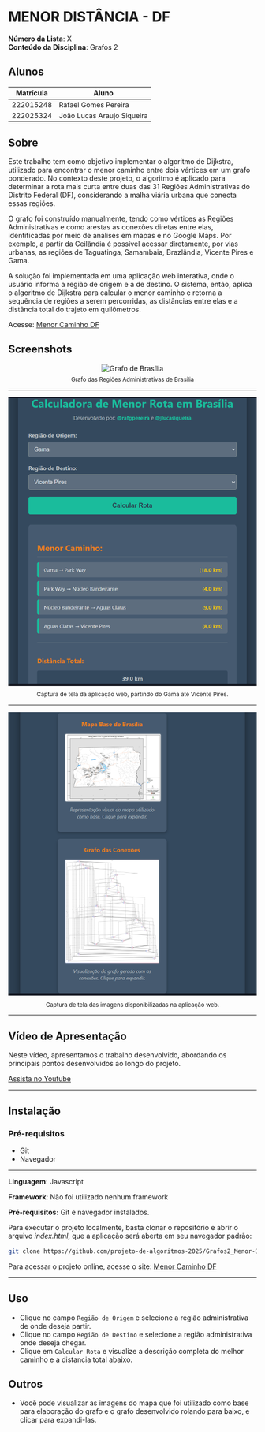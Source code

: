 # MENOR DISTÂNCIA - DF

**Número da Lista**: X<br>
**Conteúdo da Disciplina**: Grafos 2<br>

## Alunos

|Matrícula | Aluno |
| -- | -- |
| 222015248  |  Rafael Gomes Pereira |
| 222025324  |  João Lucas Araujo Siqueira |

## Sobre

Este trabalho tem como objetivo implementar o algoritmo de Dijkstra, utilizado para encontrar o menor caminho entre dois vértices em um grafo ponderado. No contexto deste projeto, o algoritmo é aplicado para determinar a rota mais curta entre duas das 31 Regiões Administrativas do Distrito Federal (DF), considerando a malha viária urbana que conecta essas regiões.

O grafo foi construído manualmente, tendo como vértices as Regiões Administrativas e como arestas as conexões diretas entre elas, identificadas por meio de análises em mapas e no Google Maps. Por exemplo, a partir da Ceilândia é possível acessar diretamente, por vias urbanas, as regiões de Taguatinga, Samambaia, Brazlândia, Vicente Pires e Gama.

A solução foi implementada em uma aplicação web interativa, onde o usuário informa a região de origem e a de destino. O sistema, então, aplica o algoritmo de Dijkstra para calcular o menor caminho e retorna a sequência de regiões a serem percorridas, as distâncias entre elas e a distância total do trajeto em quilômetros.

Acesse: [Menor Caminho DF](https://projeto-de-algoritmos-2025.github.io/Grafos2_Menor-Distancia-DF/)

## Screenshots

<center>

<p>
  <img src="grafo_brasilia.svg" alt="Grafo de Brasília">
  <br>
  <sub>Grafo das Regiões Administrativas de Brasília</sub>
</p>

---

<p>
  <img src="assets/site.png" alt="Site Funcionando">
  <br>
  <sub>Captura de tela da aplicação web, partindo do Gama até Vicente Pires.</sub>
</p>

---

<p>
  <img src="assets/fotos.png" alt="Imagens do site">
  <br>
  <sub>Captura de tela das imagens disponibilizadas na aplicação web.</sub>
</p>

---

</center>

## Vídeo de Apresentação

Neste vídeo, apresentamos o trabalho desenvolvido, abordando os principais pontos desenvolvidos ao longo do projeto.

[Assista no Youtube](https://youtu.be/bvvu0p0dONs)

---

## Instalação

### Pré-requisitos

- Git
- Navegador

---

**Linguagem**: Javascript <br>

**Framework**: Não foi utilizado nenhum framework<br>

**Pré-requisitos:** Git e navegador instalados.<br>

Para executar o projeto localmente, basta clonar o repositório e abrir o arquivo _index.html_, que a aplicação será aberta em seu navegador padrão:


```bash
git clone https://github.com/projeto-de-algoritmos-2025/Grafos2_Menor-Distancia-DF.git
```

Para acessar o projeto online, acesse o site:
[Menor Caminho DF](https://projeto-de-algoritmos-2025.github.io/Grafos2_Menor-Distancia-DF/)

---

## Uso

- Clique no campo `Região de Origem` e selecione a região administrativa de onde deseja partir.
- Clique no campo `Região de Destino` e selecione a região administrativa onde deseja chegar.
- Clique em `Calcular Rota` e visualize a descrição completa do melhor caminho e a distancia total abaixo.

## Outros

- Você pode visualizar as imagens do mapa que foi utilizado como base para elaboração do grafo e o grafo desenvolvido rolando para baixo, e clicar para expandi-las.




